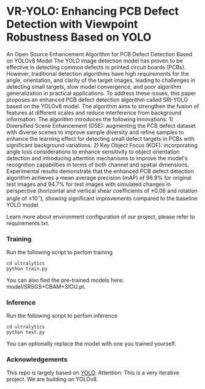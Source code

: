 # VR-YOLO: Enhancing PCB Defect Detection with Viewpoint Robustness Based on YOLO
An Open Source Enhancement Algorithm for PCB Defect Detection Based on YOLOv8 Model
The YOLO image detection model has proven to be effective in detecting common defects in printed circuit boards (PCBs). However, traditional detection algorithms have high requirements for the angle, orientation, and clarity of the target images, leading to challenges in detecting small targets, slow model convergence, and poor algorithm generalization in practical applications. To address these issues, this paper proposes an enhanced PCB defect detection algorithm called SRI-YOLO based on the YOLOv8 model. The algorithm aims to strengthen the fusion of features at different scales and reduce interference from background information. The algorithm introduces the following innovations: 1) Diversified Scene Enhancement (DSE): augmenting the PCB defect dataset with diverse scenes to improve sample diversity and refine samples to enhance the learning effect for detecting small defect targets in PCBs with significant background variations. 2) Key Object Focus (KOF): incorporating angle loss considerations to enhance sensitivity to object orientation detection and introducing attention mechanisms to improve the model's recognition capabilities in terms of both channel and spatial dimensions. Experimental results demonstrate that the enhanced PCB defect detection algorithm achieves a mean average precision (mAP) of 98.9\% for original test images and 94.7\% for test images with simulated changes in perspective (horizontal and vertical shear coefficients of ±0.06 and rotation angle of ±$10^\circ$), showing significant improvements compared to the baseline YOLO model.

Learn more about environment configuration of our project, please refer to requirements.txt.

### Training
Run the following script to perfom training
```
cd ultralytics
python train.py
```
You can also find the pre-trained models here: model/SRSGS+CBAM+SIOU.pt.

### Inference
Run the following script to perfom inference
```
cd ultralytics
python test.py
```
You can optionally replace the model with one you trained yourself.

### Acknowledgements

This repo is largely based on [YOLO](https://github.com/ultralytics/ultralytics). Attention: This is a very iterative project. We are building on YOLOv8.
